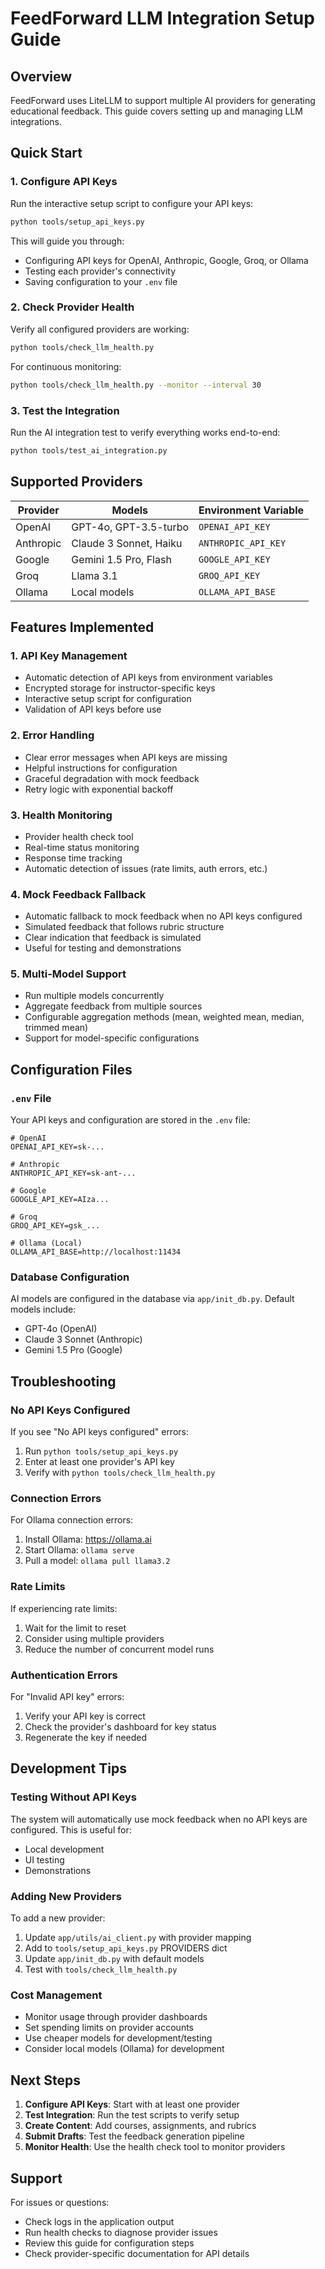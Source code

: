 # FeedForward LLM Integration Setup Guide

## Overview
FeedForward uses LiteLLM to support multiple AI providers for generating educational feedback. This guide covers setting up and managing LLM integrations.

## Quick Start

### 1. Configure API Keys
Run the interactive setup script to configure your API keys:

```bash
python tools/setup_api_keys.py
```

This will guide you through:
- Configuring API keys for OpenAI, Anthropic, Google, Groq, or Ollama
- Testing each provider's connectivity
- Saving configuration to your `.env` file

### 2. Check Provider Health
Verify all configured providers are working:

```bash
python tools/check_llm_health.py
```

For continuous monitoring:
```bash
python tools/check_llm_health.py --monitor --interval 30
```

### 3. Test the Integration
Run the AI integration test to verify everything works end-to-end:

```bash
python tools/test_ai_integration.py
```

## Supported Providers

| Provider | Models | Environment Variable |
|----------|--------|---------------------|
| OpenAI | GPT-4o, GPT-3.5-turbo | `OPENAI_API_KEY` |
| Anthropic | Claude 3 Sonnet, Haiku | `ANTHROPIC_API_KEY` |
| Google | Gemini 1.5 Pro, Flash | `GOOGLE_API_KEY` |
| Groq | Llama 3.1 | `GROQ_API_KEY` |
| Ollama | Local models | `OLLAMA_API_BASE` |

## Features Implemented

### 1. **API Key Management**
- Automatic detection of API keys from environment variables
- Encrypted storage for instructor-specific keys
- Interactive setup script for configuration
- Validation of API keys before use

### 2. **Error Handling**
- Clear error messages when API keys are missing
- Helpful instructions for configuration
- Graceful degradation with mock feedback
- Retry logic with exponential backoff

### 3. **Health Monitoring**
- Provider health check tool
- Real-time status monitoring
- Response time tracking
- Automatic detection of issues (rate limits, auth errors, etc.)

### 4. **Mock Feedback Fallback**
- Automatic fallback to mock feedback when no API keys configured
- Simulated feedback that follows rubric structure
- Clear indication that feedback is simulated
- Useful for testing and demonstrations

### 5. **Multi-Model Support**
- Run multiple models concurrently
- Aggregate feedback from multiple sources
- Configurable aggregation methods (mean, weighted mean, median, trimmed mean)
- Support for model-specific configurations

## Configuration Files

### `.env` File
Your API keys and configuration are stored in the `.env` file:

```env
# OpenAI
OPENAI_API_KEY=sk-...

# Anthropic
ANTHROPIC_API_KEY=sk-ant-...

# Google
GOOGLE_API_KEY=AIza...

# Groq
GROQ_API_KEY=gsk_...

# Ollama (Local)
OLLAMA_API_BASE=http://localhost:11434
```

### Database Configuration
AI models are configured in the database via `app/init_db.py`. Default models include:
- GPT-4o (OpenAI)
- Claude 3 Sonnet (Anthropic)
- Gemini 1.5 Pro (Google)

## Troubleshooting

### No API Keys Configured
If you see "No API keys configured" errors:
1. Run `python tools/setup_api_keys.py`
2. Enter at least one provider's API key
3. Verify with `python tools/check_llm_health.py`

### Connection Errors
For Ollama connection errors:
1. Install Ollama: https://ollama.ai
2. Start Ollama: `ollama serve`
3. Pull a model: `ollama pull llama3.2`

### Rate Limits
If experiencing rate limits:
1. Wait for the limit to reset
2. Consider using multiple providers
3. Reduce the number of concurrent model runs

### Authentication Errors
For "Invalid API key" errors:
1. Verify your API key is correct
2. Check the provider's dashboard for key status
3. Regenerate the key if needed

## Development Tips

### Testing Without API Keys
The system will automatically use mock feedback when no API keys are configured. This is useful for:
- Local development
- UI testing
- Demonstrations

### Adding New Providers
To add a new provider:
1. Update `app/utils/ai_client.py` with provider mapping
2. Add to `tools/setup_api_keys.py` PROVIDERS dict
3. Update `app/init_db.py` with default models
4. Test with `tools/check_llm_health.py`

### Cost Management
- Monitor usage through provider dashboards
- Set spending limits on provider accounts
- Use cheaper models for development/testing
- Consider local models (Ollama) for development

## Next Steps

1. **Configure API Keys**: Start with at least one provider
2. **Test Integration**: Run the test scripts to verify setup
3. **Create Content**: Add courses, assignments, and rubrics
4. **Submit Drafts**: Test the feedback generation pipeline
5. **Monitor Health**: Use the health check tool to monitor providers

## Support

For issues or questions:
- Check logs in the application output
- Run health checks to diagnose provider issues
- Review this guide for configuration steps
- Check provider-specific documentation for API details